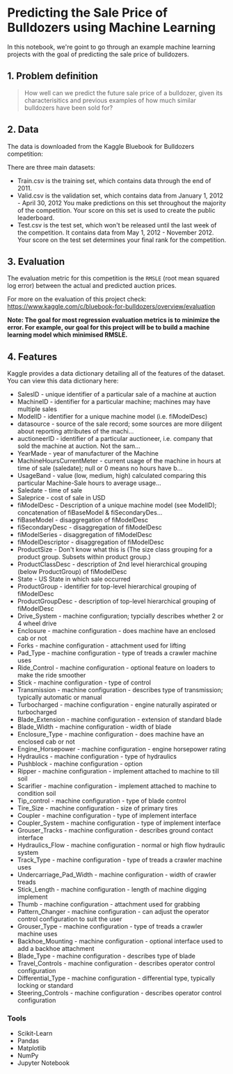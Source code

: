 # Predicting the Sale Price of Bulldozers using Machine Learning

In this notebook, we're goint to go through an example machine learning projects with the goal of predicting the sale price of bulldozers.

## 1. Problem definition

> How well can we predict the future sale price of a bulldozer, given its characterisitics and previous examples of how much similar bulldozers have been sold for?

## 2. Data

The data is downloaded from the Kaggle Bluebook for Bulldozers competition:

There are three main datasets:

* Train.csv is the training set, which contains data through the end of 2011.
* Valid.csv is the validation set, which contains data from January 1, 2012 - April 30, 2012 You make predictions on this set throughout the majority of the competition. Your score on this set is used to create the public leaderboard.
* Test.csv is the test set, which won't be released until the last week of the competition. It contains data from May 1, 2012 - November 2012. Your score on the test set determines your final rank for the competition.

## 3. Evaluation

The evaluation metric for this competition is the `RMSLE` (root mean squared log error) between the actual and predicted auction prices.

For more on the evaluation of this project check: https://www.kaggle.com/c/bluebook-for-bulldozers/overview/evaluation

**Note: The goal for most regression evaluation metrics is to minimize the error. For example, our goal for this project will be to build a machine learning model which minimised RMSLE.**

## 4. Features

Kaggle provides a data dictionary detailing all of the features of the dataset. You can view this data dictionary here:

* SalesID - unique identifier of a particular sale of a machine at auction
* MachineID - identifier for a particular machine; machines may have multiple sales
* ModelID - identifier for a unique machine model (i.e. fiModelDesc)
* datasource - source of the sale record; some sources are more diligent about reporting attributes of the machi...
* auctioneerID - identifier of a particular auctioneer, i.e. company that sold the machine at auction. Not the sam...
* YearMade - year of manufacturer of the Machine
* MachineHoursCurrentMeter - current usage of the machine in hours at time of sale (saledate); null or 0 means no hours have b...
* UsageBand - value (low, medium, high) calculated comparing this particular Machine-Sale hours to average usage...
* Saledate - time of sale
* Saleprice - cost of sale in USD
* fiModelDesc - Description of a unique machine model (see ModelID); concatenation of fiBaseModel & fiSecondaryDes...
* fiBaseModel - disaggregation of fiModelDesc
* fiSecondaryDesc - disaggregation of fiModelDesc
* fiModelSeries - disaggregation of fiModelDesc
* fiModelDescriptor - disaggregation of fiModelDesc
* ProductSize - Don't know what this is (The size class grouping for a product group. Subsets within product group.)
* ProductClassDesc - description of 2nd level hierarchical grouping (below ProductGroup) of fiModelDesc
* State - US State in which sale occurred
* ProductGroup - identifier for top-level hierarchical grouping of fiModelDesc
* ProductGroupDesc - description of top-level hierarchical grouping of fiModelDesc
* Drive_System - machine configuration; typcially describes whether 2 or 4 wheel drive
* Enclosure - machine configuration - does machine have an enclosed cab or not
* Forks - machine configuration - attachment used for lifting
* Pad_Type - machine configuration - type of treads a crawler machine uses
* Ride_Control - machine configuration - optional feature on loaders to make the ride smoother
* Stick - machine configuration - type of control
* Transmission - machine configuration - describes type of transmission; typically automatic or manual
* Turbocharged - machine configuration - engine naturally aspirated or turbocharged
* Blade_Extension - machine configuration - extension of standard blade
* Blade_Width - machine configuration - width of blade
* Enclosure_Type - machine configuration - does machine have an enclosed cab or not
* Engine_Horsepower - machine configuration - engine horsepower rating
* Hydraulics - machine configuration - type of hydraulics
* Pushblock - machine configuration - option
* Ripper - machine configuration - implement attached to machine to till soil
* Scarifier - machine configuration - implement attached to machine to condition soil
* Tip_control - machine configuration - type of blade control
* Tire_Size - machine configuration - size of primary tires
* Coupler - machine configuration - type of implement interface
* Coupler_System - machine configuration - type of implement interface
* Grouser_Tracks - machine configuration - describes ground contact interface
* Hydraulics_Flow - machine configuration - normal or high flow hydraulic system
* Track_Type - machine configuration - type of treads a crawler machine uses
* Undercarriage_Pad_Width - machine configuration - width of crawler treads
* Stick_Length - machine configuration - length of machine digging implement
* Thumb - machine configuration - attachment used for grabbing
* Pattern_Changer - machine configuration - can adjust the operator control configuration to suit the user
* Grouser_Type - machine configuration - type of treads a crawler machine uses
* Backhoe_Mounting - machine configuration - optional interface used to add a backhoe attachment
* Blade_Type - machine configuration - describes type of blade
* Travel_Controls - machine configuration - describes operator control configuration
* Differential_Type - machine configuration - differential type, typically locking or standard
* Steering_Controls - machine configuration - describes operator control configuration

### Tools

* Scikit-Learn
* Pandas
* Matplotlib
* NumPy
* Jupyter Notebook